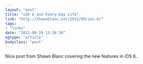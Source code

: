 ```yaml
---
layout: "post"
title: "iOS 6 and Every-Day Life"
link: "http://shawnblanc.net/2012/09/ios-6/"
tags: 
- "links"
date: "2012-09-19 13:38:38"
ogtype: "article"
bodyclass: "post"
---
```


Nice post from Shawn Blanc covering the new features in iOS 6..